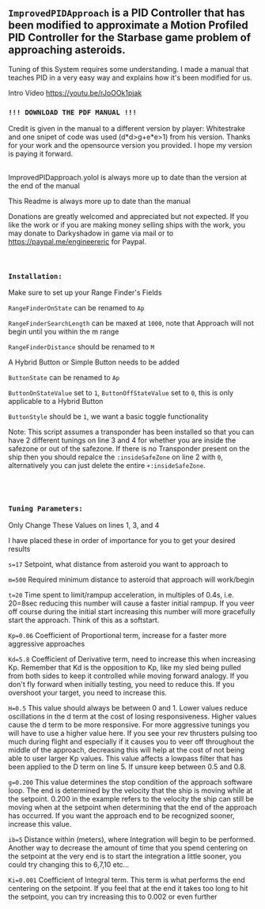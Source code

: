 ## `ImprovedPIDApproach` is a PID Controller that has been modified to approximate a Motion Profiled PID Controller for the Starbase game problem of approaching asteroids.

Tuning of this System requires some understanding. I made a manual that teaches PID in a very easy way and explains how it's been modified for us.

Intro Video https://youtu.be/rJoOOk1pjak

### `!!! DOWNLOAD THE PDF MANUAL !!!`
Credit is given in the manual to a different version by player: Whitestrake and one snipet of code was used (d\*d>g+e\*e>1) from his version. Thanks for your work and the opensource version you provided. I hope my version is paying it forward.

<br>
ImprovedPIDapproach.yolol is always more up to date than the version at the end of the manual

This Readme is always more up to date than the manual
<br>

Donations are greatly welcomed and appreciated but not expected. If you like the work or if you are making money selling ships with the work, you may donate to Darkyshadow in game via mail or to https://paypal.me/engineereric for Paypal.

<br>

### `Installation:`

Make sure to set up your Range Finder&#39;s Fields

`RangeFinderOnState` can be renamed to `Ap`

`RangeFinderSearchLength` can be maxed at `1000`, note that Approach will not begin until you within the m range

`RangeFinderDistance` should be renamed to `M`

A Hybrid Button or Simple Button needs to be added

`ButtonState` can be renamed to `Ap`

`ButtonOnStateValue` set to `1`, `ButtonOffStateValue` set to `0`, this is only applicable to a Hybrid Button

`ButtonStyle` should be `1`, we want a basic toggle functionality

Note: This script assumes a transponder has been installed so that you can have 2 different tunings on line 3 and 4 for whether you are inside the safezone or out of the safezone. If there is no Transponder present on the ship then you should repalce the `:insideSafeZone` on line 2 with `0`, alternatively you can just delete the entire `+:insideSafeZone`.

<br>
<br>

### `Tuning Parameters:`

Only Change These Values on lines 1, 3, and 4

I have placed these in order of importance for you to get your desired results

`s=17` Setpoint, what distance from asteroid you want to approach to

`m=500` Required minimum distance to asteroid that approach will work/begin

`t=20` Time spent to limit/rampup acceleration, in multiples of 0.4s, i.e. 20=8sec reducing this number will cause a faster initial rampup. If you veer off course during the initial start increasing this number will more gracefully start the approach. Think of this as a softstart.

`Kp=0.06` Coefficient of Proportional term, increase for a faster more aggressive approaches

`Kd=5.8` Coefficient of Derivative term, need to increase this when increasing Kp. Remember that Kd is the opposition to Kp, like my sled being pulled from both sides to keep it controlled while moving forward analogy. If you don&#39;t fly forward when initially testing, you need to reduce this. If you overshoot your target, you need to increase this.

`H=0.5` This value should always be between 0 and 1. Lower values reduce oscillations in the d term at the cost of losing responsiveness. Higher values cause the d term to be more responsive. For more aggressive tunings you will have to use a higher value here. If you see your rev thrusters pulsing too much during flight and especially if it causes you to veer off throughout the middle of the approach, decreasing this will help at the cost of not being able to user larger Kp values. This value affects a lowpass filter that has been applied to the D term on line 5. If unsure keep between 0.5 and 0.8.

`g=0.200` This value determines the stop condition of the approach software loop. The end is determined by the velocity that the ship is moving while at the setpoint. 0.200 in the example refers to the velocity the ship can still be moving when at the setpoint when determining that the end of the approach has occurred. If you want the approach end to be recognized sooner, increase this value. 

`ib=5` Distance within (meters), where Integration will begin to be performed. Another way to decrease the amount of time that you spend centering on the setpoint at the very end is to start the integration a little sooner, you could try changing this to 6,7,10 etc…

`Ki=0.001` Coefficient of Integral term. This term is what performs the end centering on the setpoint. If you feel that at the end it takes too long to hit the setpoint, you can try increasing this to 0.002 or even further

